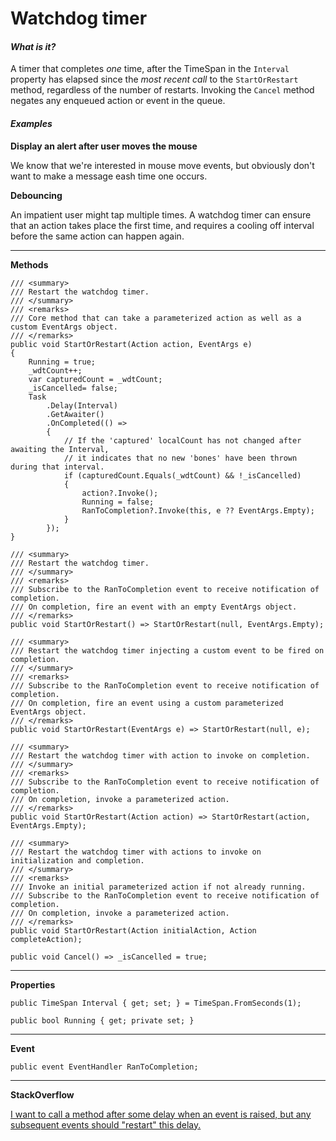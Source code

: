 # Watchdog timer

#### _What is it?_

A timer that completes _one_ time, after the TimeSpan in the `Interval` property has elapsed since the _most recent call_ to the `StartOrRestart` method, regardless of the number of restarts. Invoking the `Cancel` method negates any enqueued action or event in the queue.

#### _Examples_

**Display an alert after user moves the mouse**

We know that we're interested in mouse move events, but obviously don't want to make a message eash time one occurs.


**Debouncing**

An impatient user might tap multiple times. A watchdog timer can ensure that an action takes place the first time, and requires a cooling off interval before the same action can happen again.

***
**Methods**

    /// <summary>
    /// Restart the watchdog timer.
    /// </summary>
    /// <remarks>
    /// Core method that can take a parameterized action as well as a custom EventArgs object.
    /// </remarks>
    public void StartOrRestart(Action action, EventArgs e)
    {
        Running = true;
        _wdtCount++;
        var capturedCount = _wdtCount;
        _isCancelled= false;
        Task
            .Delay(Interval)
            .GetAwaiter()
            .OnCompleted(() =>
            {
                // If the 'captured' localCount has not changed after awaiting the Interval, 
                // it indicates that no new 'bones' have been thrown during that interval.        
                if (capturedCount.Equals(_wdtCount) && !_isCancelled)
                {
                    action?.Invoke();
                    Running = false;
                    RanToCompletion?.Invoke(this, e ?? EventArgs.Empty);
                }
            });
    }

    /// <summary>
    /// Restart the watchdog timer.
    /// </summary>
    /// <remarks>
    /// Subscribe to the RanToCompletion event to receive notification of completion.  
    /// On completion, fire an event with an empty EventArgs object.
    /// </remarks>
    public void StartOrRestart() => StartOrRestart(null, EventArgs.Empty);

    /// <summary>
    /// Restart the watchdog timer injecting a custom event to be fired on completion.
    /// </summary>
    /// <remarks>
    /// Subscribe to the RanToCompletion event to receive notification of completion.  
    /// On completion, fire an event using a custom parameterized EventArgs object.
    /// </remarks>
    public void StartOrRestart(EventArgs e) => StartOrRestart(null, e);

    /// <summary>
    /// Restart the watchdog timer with action to invoke on completion.
    /// </summary>
    /// <remarks>
    /// Subscribe to the RanToCompletion event to receive notification of completion.  
    /// On completion, invoke a parameterized action.
    /// </remarks>
    public void StartOrRestart(Action action) => StartOrRestart(action, EventArgs.Empty);

    /// <summary>
    /// Restart the watchdog timer with actions to invoke on initialization and completion.
    /// </summary>
    /// <remarks>
    /// Invoke an initial parameterized action if not already running.
    /// Subscribe to the RanToCompletion event to receive notification of completion.  
    /// On completion, invoke a parameterized action.
    /// </remarks>
    public void StartOrRestart(Action initialAction, Action completeAction);        

    public void Cancel() => _isCancelled = true;    

***
**Properties**

    public TimeSpan Interval { get; set; } = TimeSpan.FromSeconds(1);

    public bool Running { get; private set; }

***
**Event**

    public event EventHandler RanToCompletion;

***


**StackOverflow**

[I want to call a method after some delay when an event is raised, but any subsequent events should "restart" this delay.](https://stackoverflow.com/q/75284980/5438626)


